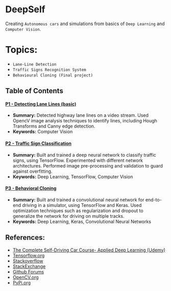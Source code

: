 # DeepSelf
Creating `Autonomous cars` and simulations from basics of `Deep Learning` and `Computer Vision`.

# Topics:
- `Lane-Line Detection`
- `Traffic Signs Recognition System`
- `Behavioural Cloning (Final project)`

## Table of Contents

#### [P1 - Detecting Lane Lines (basic)](project_1_lane_finding_basic)
 - **Summary:** Detected highway lane lines on a video stream. Used OpencV image analysis techniques to identify lines, including Hough Transforms and Canny edge detection.
 - **Keywords:** Computer Vision
 
#### [P2 - Traffic Sign Classification](project_2_traffic_sign_classifier)
 - **Summary:** Built and trained a deep neural network to classify traffic signs, using TensorFlow. Experimented with different network architectures. Performed image pre-processing and validation to guard against overfitting.
 - **Keywords:** Deep Learning, TensorFlow, Computer Vision
 
#### [P3 - Behavioral Cloning](project_3_behavioral_cloning)
 - **Summary:** Built and trained a convolutional neural network for end-to-end driving in a simulator, using TensorFlow and Keras. Used optimization techniques such as regularization and dropout to generalize the network for driving on multiple tracks.
 - **Keywords:** Deep Learning, Keras, Convolutional Neural Networks


## References:
- [The Complete Self-Driving Car Course- Applied Deep Learning (Udemy)](https://www.udemy.com/course/applied-deep-learningtm-the-complete-self-driving-car-course)
- [Tensorflow.org](https://www.tensorflow.org)
- [Stackoverflow](https://www.stackoverflow.com)
- [StackExchange](https://stackexchange.com)
- [Github Forums](https://github.com/topics/forums)
- [OpenCV.org](https://opencv.org)
- [PyPi.org](https://pypi.org)
